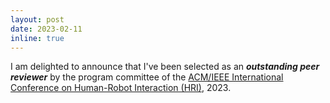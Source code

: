 ```yaml
---
layout: post
date: 2023-02-11
inline: true
---
```


I am delighted to announce that I've been selected as an <em><b>outstanding  peer reviewer</b></em> by the program committee of the [ACM/IEEE International Conference on Human-Robot Interaction (HRI)](https://humanrobotinteraction.org/2023/), 2023.
